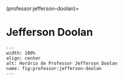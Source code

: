 (professor:jefferson-doolan)=

# Jefferson Doolan

```{figure} ../_static/img/professor/jefferson-doolan.png
---
width: 100%
align: center
alt: Horário de Professor Jefferson Doolan
name: fig:professor:jefferson-doolan
---
```

